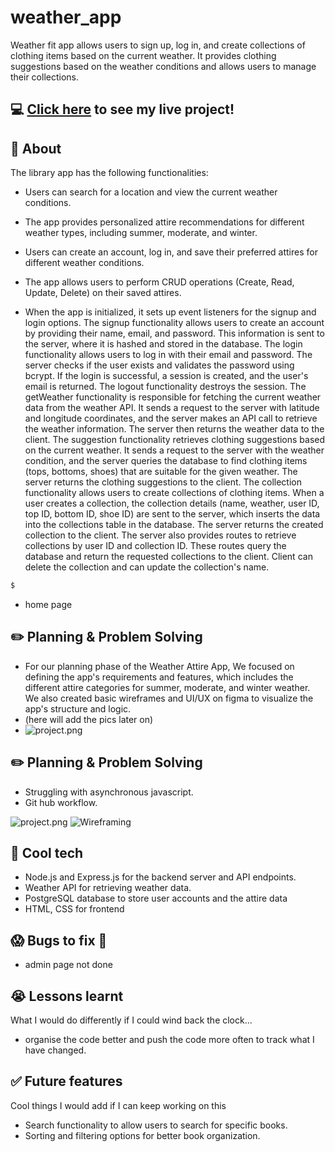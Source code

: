 # weather_app

Weather fit app allows users to sign up, log in, and create collections of clothing items based on the current weather. It provides clothing suggestions based on the weather conditions and allows users to manage their collections.

## :computer: [Click here](https://weather-app-mj0p.onrender.com/) to see my live project!

## :page_facing_up: About
The library app has the following functionalities:

- Users can search for a location and view the current weather conditions.
- The app provides personalized attire recommendations for different weather types, including summer, moderate, and winter.
- Users can create an account, log in, and save their preferred attires for different weather conditions.
- The app allows users to perform CRUD operations (Create, Read, Update, Delete) on their saved attires.

- When the app is initialized, it sets up event listeners for the signup and login options.
The signup functionality allows users to create an account by providing their name, email, and password. This information is sent to the server, where it is hashed and stored in the database.
The login functionality allows users to log in with their email and password. The server checks if the user exists and validates the password using bcrypt. If the login is successful, a session is created, and the user's email is returned.
The logout functionality destroys the session.
The getWeather functionality is responsible for fetching the current weather data from the weather API. It sends a request to the server with latitude and longitude coordinates, and the server makes an API call to retrieve the weather information. The server then returns the weather data to the client.
The suggestion functionality retrieves clothing suggestions based on the current weather. It sends a request to the server with the weather condition, and the server queries the database to find clothing items (tops, bottoms, shoes) that are suitable for the given weather. The server returns the clothing suggestions to the client.
The collection functionality allows users to create collections of clothing items. When a user creates a collection, the collection details (name, weather, user ID, top ID, bottom ID, shoe ID) are sent to the server, which inserts the data into the collections table in the database. The server returns the created collection to the client.
The server also provides routes to retrieve collections by user ID and collection ID. These routes query the database and return the requested collections to the client. Client can delete the collection and can update the collection's name.


```zsh
$ 
```
- home page


## :pencil2: Planning & Problem Solving
- For our planning phase of the Weather Attire App, We focused on defining the app's requirements and features, which includes the different attire categories for summer, moderate, and winter weather. We also created basic wireframes and UI/UX on figma to visualize the app's structure and logic.
- (here will add the pics later on)
- ![project.png](https://images.unsplash.com/photo-1581291518633-83b4ebd1d83e?ixlib=rb-1.2.1&ixid=MnwxMjA3fDB8MHxwaG90by1wYWdlfHx8fGVufDB8fHx8&auto=format&fit=crop&w=1170&q=80)
## :pencil2: Planning & Problem Solving
- Struggling with asynchronous javascript.
- Git hub workflow.

![project.png](https://images.unsplash.com/photo-1581291518633-83b4ebd1d83e?ixlib=rb-1.2.1&ixid=MnwxMjA3fDB8MHxwaG90by1wYWdlfHx8fGVufDB8fHx8&auto=format&fit=crop&w=1170&q=80)
![Wireframing](https://images.unsplash.com/photo-1581291518633-83b4ebd1d83e?ixlib=rb-1.2.1&ixid=MnwxMjA3fDB8MHxwaG90by1wYWdlfHx8fGVufDB8fHx8&auto=format&fit=crop&w=1170&q=80)

## :rocket: Cool tech
- Node.js and Express.js for the backend server and API endpoints.
- Weather API for retrieving weather data.
- PostgreSQL database to store user accounts and the attire data
- HTML, CSS for frontend

## :scream: Bugs to fix :poop:
- admin page not done

## :sob: Lessons learnt
What I would do differently if I could wind back the clock...
- organise the code better and push the code more often to track what I have changed.

## :white_check_mark: Future features
Cool things I would add if I can keep working on this
- Search functionality to allow users to search for specific books.
- Sorting and filtering options for better book organization.
